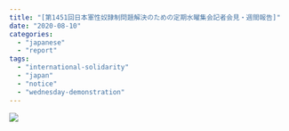 ```yaml
---
title: "[第1451回日本軍性奴隷制問題解決のための定期水曜集会記者会見・週間報告]"
date: "2020-08-10"
categories: 
  - "japanese"
  - "report"
tags: 
  - "international-solidarity"
  - "japan"
  - "notice"
  - "wednesday-demonstration"
---
```


![](https://womenandwar.net/kr/wp-content/uploads/2020/08/0805-第1451回水曜集会記者会見・週間報告.pdf_page_1-791x1024.jpg)
